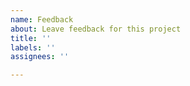 ```yaml
---
name: Feedback
about: Leave feedback for this project
title: ''
labels: ''
assignees: ''

---
```



